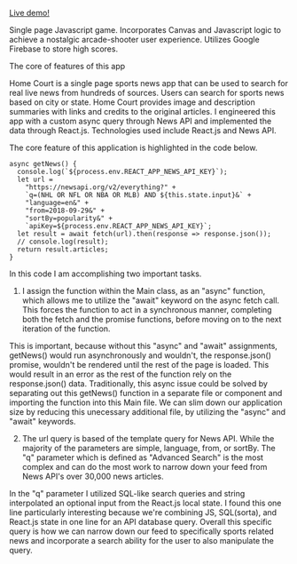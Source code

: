 [Live demo!](benpong.com/sky_view)

Single page Javascript game. Incorporates Canvas and Javascript logic to achieve a nostalgic arcade-shooter user experience. Utilizes Google Firebase to store high scores.

The core of features of this app

Home Court is a single page sports news app that can be used to search for real live news from hundreds of sources. Users can search for sports news based on city or state. Home Court provides image and description summaries with links and credits to the original articles. I engineered this app with a custom async query through News API and implemented the data through React.js. Technologies used include React.js and News API.

The core feature of this application is highlighted in the code below.

```
async getNews() {
  console.log(`${process.env.REACT_APP_NEWS_API_KEY}`);
  let url =
    "https://newsapi.org/v2/everything?" +
    `q=(NHL OR NFL OR NBA OR MLB) AND ${this.state.input}&` +
    "language=en&" +
    "from=2018-09-29&" +
    "sortBy=popularity&" +
    `apiKey=${process.env.REACT_APP_NEWS_API_KEY}`;
  let result = await fetch(url).then(response => response.json());
  // console.log(result);
  return result.articles;
}
```

In this code I am accomplishing two important tasks.

1.  I assign the function within the Main class, as an "async" function, which allows me to utilize the "await" keyword on the async fetch call. This forces the function to act in a synchronous manner, completing both the fetch and the promise functions, before moving on to the next iteration of the function.

This is important, because without this "async" and "await" assignments, getNews() would run asynchronously and wouldn't, the response.json() promise, wouldn't be rendered until the rest of the page is loaded. This would result in an error as the rest of the function rely on the response.json() data. Traditionally, this async issue could be solved by separating out this getNews() function in a separate file or component and importing the function into this Main file. We can slim down our application size by reducing this unecessary additional file, by utilizing the "async" and "await" keywords.

2.  The url query is based of the template query for News API. While the majority of the parameters are simple, language, from, or sortBy. The "q" parameter which is defined as "Advanced Search" is the most complex and can do the most work to narrow down your feed from News API's over 30,000 news articles.

In the "q" parameter I utilized SQL-like search queries and string interpolated an optional input from the React.js local state. I found this one line particularly interesting because we're combining JS, SQL(sorta), and React.js state in one line for an API database query. Overall this specific query is how we can narrow down our feed to specifically sports related news and incorporate a search ability for the user to also manipulate the query.

